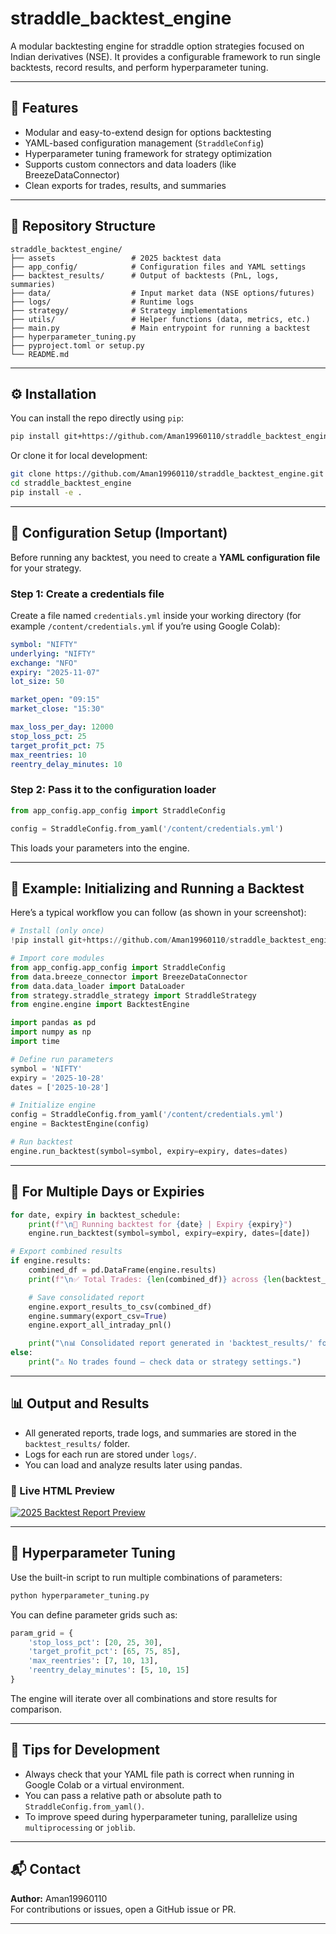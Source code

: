 # straddle_backtest_engine

A modular backtesting engine for straddle option strategies focused on Indian derivatives (NSE). It provides a configurable framework to run single backtests, record results, and perform hyperparameter tuning.

---

## 🚀 Features

- Modular and easy-to-extend design for options backtesting
- YAML-based configuration management (`StraddleConfig`)
- Hyperparameter tuning framework for strategy optimization
- Supports custom connectors and data loaders (like BreezeDataConnector)
- Clean exports for trades, results, and summaries

---

## 📁 Repository Structure

```
straddle_backtest_engine/
├── assets                 # 2025 backtest data
├── app_config/            # Configuration files and YAML settings
├── backtest_results/      # Output of backtests (PnL, logs, summaries)
├── data/                  # Input market data (NSE options/futures)
├── logs/                  # Runtime logs
├── strategy/              # Strategy implementations
├── utils/                 # Helper functions (data, metrics, etc.)
├── main.py                # Main entrypoint for running a backtest
├── hyperparameter_tuning.py
├── pyproject.toml or setup.py
└── README.md
```

---

## ⚙️ Installation

You can install the repo directly using `pip`:

```bash
pip install git+https://github.com/Aman19960110/straddle_backtest_engine.git
```

Or clone it for local development:

```bash
git clone https://github.com/Aman19960110/straddle_backtest_engine.git
cd straddle_backtest_engine
pip install -e .
```

---

## 🧾 Configuration Setup (Important)

Before running any backtest, you need to create a **YAML configuration file** for your strategy.

### Step 1: Create a credentials file
Create a file named `credentials.yml` inside your working directory (for example `/content/credentials.yml` if you’re using Google Colab):

```yaml
symbol: "NIFTY"
underlying: "NIFTY"
exchange: "NFO"
expiry: "2025-11-07"
lot_size: 50

market_open: "09:15"
market_close: "15:30"

max_loss_per_day: 12000
stop_loss_pct: 25
target_profit_pct: 75
max_reentries: 10
reentry_delay_minutes: 10
```

### Step 2: Pass it to the configuration loader
```python
from app_config.app_config import StraddleConfig

config = StraddleConfig.from_yaml('/content/credentials.yml')
```

This loads your parameters into the engine.

---

## 🧠 Example: Initializing and Running a Backtest

Here’s a typical workflow you can follow (as shown in your screenshot):

```python
# Install (only once)
!pip install git+https://github.com/Aman19960110/straddle_backtest_engine.git

# Import core modules
from app_config.app_config import StraddleConfig
from data.breeze_connector import BreezeDataConnector
from data.data_loader import DataLoader
from strategy.straddle_strategy import StraddleStrategy
from engine.engine import BacktestEngine

import pandas as pd
import numpy as np
import time

# Define run parameters
symbol = 'NIFTY'
expiry = '2025-10-28'
dates = ['2025-10-28']

# Initialize engine
config = StraddleConfig.from_yaml('/content/credentials.yml')
engine = BacktestEngine(config)

# Run backtest
engine.run_backtest(symbol=symbol, expiry=expiry, dates=dates)
```

---

## 🔁 For Multiple Days or Expiries

```python
for date, expiry in backtest_schedule:
    print(f"\n🚀 Running backtest for {date} | Expiry {expiry}")
    engine.run_backtest(symbol=symbol, expiry=expiry, dates=[date])

# Export combined results
if engine.results:
    combined_df = pd.DataFrame(engine.results)
    print(f"\n✅ Total Trades: {len(combined_df)} across {len(backtest_schedule)} sessions")

    # Save consolidated report
    engine.export_results_to_csv(combined_df)
    engine.summary(export_csv=True)
    engine.export_all_intraday_pnl()

    print("\n📊 Consolidated report generated in 'backtest_results/' folder")
else:
    print("⚠️ No trades found — check data or strategy settings.")
```

---

## 📊 Output and Results

- All generated reports, trade logs, and summaries are stored in the `backtest_results/` folder.
- Logs for each run are stored under `logs/`.
- You can load and analyze results later using pandas.
### 🔗 Live HTML Preview

[![2025 Backtest Report Preview](assets/screencapture-file-C-Users-amany-OneDrive-Desktop-python-projects-straddle-backtest-engine-assets-net-returns-report-html-2025-11-01-14_53_37.png)](assets/net_returns_report.html)

---

## 🧠 Hyperparameter Tuning

Use the built-in script to run multiple combinations of parameters:

```bash
python hyperparameter_tuning.py
```

You can define parameter grids such as:
```python
param_grid = {
    'stop_loss_pct': [20, 25, 30],
    'target_profit_pct': [65, 75, 85],
    'max_reentries': [7, 10, 13],
    'reentry_delay_minutes': [5, 10, 15]
}
```
The engine will iterate over all combinations and store results for comparison.

---

## 🧩 Tips for Development

- Always check that your YAML file path is correct when running in Google Colab or a virtual environment.
- You can pass a relative path or absolute path to `StraddleConfig.from_yaml()`.
- To improve speed during hyperparameter tuning, parallelize using `multiprocessing` or `joblib`.

---

## 📬 Contact

**Author:** Aman19960110  
For contributions or issues, open a GitHub issue or PR.

---



